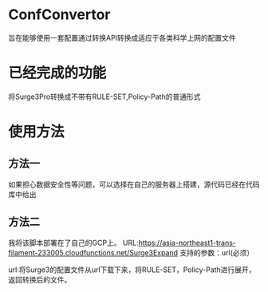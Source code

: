 # ConfConvertor
旨在能够使用一套配置通过转换API转换成适应于各类科学上网的配置文件

# 已经完成的功能
将Surge3Pro转换成不带有RULE-SET,Policy-Path的普通形式

# 使用方法
## 方法一
如果担心数据安全性等问题，可以选择在自己的服务器上搭建，源代码已经在代码库中给出
## 方法二
我将该脚本部署在了自己的GCP上。
URL:https://asia-northeast1-trans-filament-233005.cloudfunctions.net/Surge3Expand
支持的参数：url(必须）

url:将Surge3的配置文件从url下载下来，将RULE-SET，Policy-Path进行展开，返回转换后的文件。
